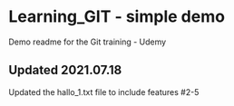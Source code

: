 # Learning_GIT - simple demo
Demo readme for the Git training - Udemy
## Updated 2021.07.18
Updated the hallo_1.txt file to include features #2-5